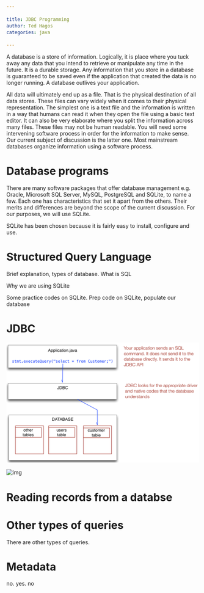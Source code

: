 ```yaml
---

title: JDBC Programming
author: Ted Hagos
categories: java

---
```




A  database is a store of information. Logically, it is place where you tuck away any data that you intend to retrieve or manipulate any time in the future. It is a durable storage. Any information that you store in  a database is guaranteed to be saved even if the application that created the data is no longer running. A database outlives your application. 

All data will ultimately end up as a file. That is the physical destination of all data stores. These files can vary widely when it comes to their physical representation. The simplest one is a text file and the information is written in a way that humans can read it when they open the file using a basic text editor. It can also be very elaborate where you split the information across many files. These files may not be human readable. You will need some intervening software process in order for the information to make sense. Our current subject of discussion is the latter one. Most mainstream databases organize information using a software process. 

# Database programs

There are many software packages that offer database management e.g. Oracle, Microsoft SQL Server, MySQL, PostgreSQL and SQLite, to name a few. Each one has characteristics that set it apart from the others. Their merits and differences are beyond the scope of the current discussion. For our purposes, we will use SQLite. 

SQLite has been chosen because it is fairly easy to install, configure and use. 


# Structured Query Language

Brief explanation, types of database. What is SQL

Why we are using SQLite

Some practice codes on SQLite. Prep code on SQLite, populate our database

# JDBC

![img](../images/jdbc.png)

![img](../images/jdbc-architecture-2.png)

# Reading records from a databse

# Other types of queries

There are other types of queries.

# Metadata

no. yes. no
